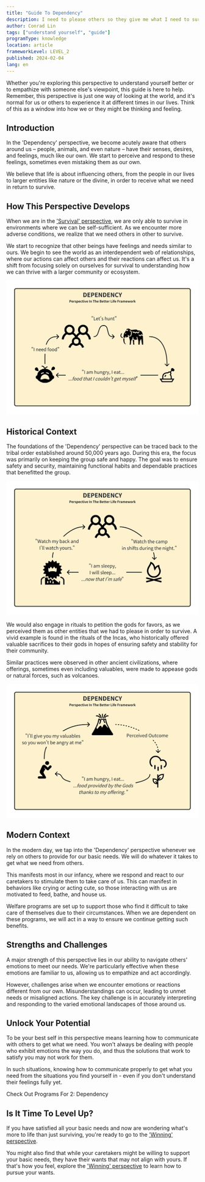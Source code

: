 ```yaml
---
title: "Guide To Dependency"
description: I need to please others so they give me what I need to survive.
author: Conrad Lin
tags: ["understand yourself", "guide"]
programType: knowledge
location: article
frameworkLevel: LEVEL_2
published: 2024-02-04
lang: en
---
```


<InfoBanner shouldCenter emoji=":bulb:">
  Whether you're exploring this perspective to understand yourself better or to empathize with someone else's viewpoint, this guide is here to help. Remember, this perspective is just one way of looking at the world, and it's normal for us or others to experience it at different times in our lives. Think of this as a window into how we or they might be thinking and feeling.
</InfoBanner>

## Introduction

In the 'Dependency' perspective, we become acutely aware that others around us – people, animals, and even nature – have their senses, desires, and feelings, much like our own. We start to perceive and respond to these feelings, sometimes even mistaking them as our own. 

We believe that life is about influencing others, from the people in our lives to larger entities like nature or the divine, in order to receive what we need in return to survive.

## How This Perspective Develops

When we are in the ['Survival' perspective](/unlock-your-potential/programs/guide-1), we are only able to survive in environments where we can be self-sufficient. As we encounter more adverse conditions, we realize that we need others in other to survive. 

We start to recognize that other beings have feelings and needs similar to ours. We begin to see the world as an interdependent web of relationships, where our actions can affect others and their reactions can affect us. It's a shift from focusing solely on ourselves for survival to understanding how we can thrive with a larger community or ecosystem.

![Image](../../../../framework/2_a.jpg)

## Historical Context

The foundations of the 'Dependency' perspective can be traced back to the tribal order established around 50,000 years ago. During this era, the focus was primarily on keeping the group safe and happy. The goal was to ensure safety and security, maintaining functional habits and dependable practices that benefitted the group. 

![Image](../../../../framework/2_b.jpg)

We would also engage in rituals to petition the gods for favors, as we perceived them as other entities that we had to please in order to survive. A vivid example is found in the rituals of the Incas, who historically offered valuable sacrifices to their gods in hopes of ensuring safety and stability for their community.

Similar practices were observed in other ancient civilizations, where offerings, sometimes even including valuables, were made to appease gods or natural forces, such as volcanoes.

![Image](../../../../framework/2_c.jpg)

## Modern Context

In the modern day, we tap into the 'Dependency' perspective whenever we rely on others to provide for our basic needs. We will do whatever it takes to get what we need from others.

This manifests most in our infancy, where we respond and react to our caretakers to stimulate them to take care of us. This can manifest in behaviors like crying or acting cute, so those interacting with us are motivated to feed, bathe, and house us.

Welfare programs are set up to support those who find it difficult to take care of themselves due to their circumstances. When we are dependent on these programs, we will act in a way to ensure we continue getting such benefits.

## Strengths and Challenges

A major strength of this perspective lies in our ability to navigate others' emotions to meet our needs. We're particularly effective when these emotions are familiar to us, allowing us to empathize and act accordingly.

However, challenges arise when we encounter emotions or reactions different from our own. Misunderstandings can occur, leading to unmet needs or misaligned actions. The key challenge is in accurately interpreting and responding to the varied emotional landscapes of those around us.

## Unlock Your Potential

To be your best self in this perspective means learning how to communicate with others to get what we need. You won't always be dealing with people who exhibit emotions the way you do, and thus the solutions that work to satisfy you may not work for them.

In such situations, knowing how to communicate properly to get what you need from the situations you find yourself in - even if you don't understand their feelings fully yet.

<ButtonLink to="/unlock-your-potential/programs?filters=LEVEL_2">Check Out Programs For 2: Dependency</ButtonLink>

## Is It Time To Level Up?

If you have satisfied all your basic needs and now are wondering what's more to life than just surviving, you're ready to go to the ['Winning' perspective](/unlock-your-potential/programs/guide-3). 

You might also find that while your caretakers might be willing to support your basic needs, they have their wants that may not align with yours. If that's how you feel, explore the ['Winning' perspective](/unlock-your-potential/programs/guide-3) to learn how to pursue your wants.